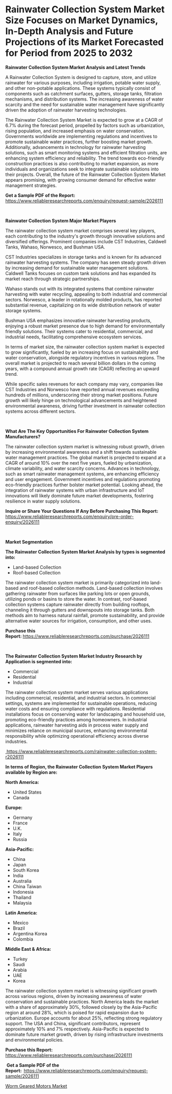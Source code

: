 <p><h1>Rainwater Collection System Market Size Focuses on Market Dynamics, In-Depth Analysis and Future Projections of its Market Forecasted for Period from 2025 to 2032</h1></p><p><strong>Rainwater Collection System Market Analysis and Latest Trends</strong></p>
<p><p>A Rainwater Collection System is designed to capture, store, and utilize rainwater for various purposes, including irrigation, potable water supply, and other non-potable applications. These systems typically consist of components such as catchment surfaces, gutters, storage tanks, filtration mechanisms, and distribution systems. The increasing awareness of water scarcity and the need for sustainable water management have significantly driven the adoption of rainwater harvesting technologies.</p><p>The Rainwater Collection System Market is expected to grow at a CAGR of 6.7% during the forecast period, propelled by factors such as urbanization, rising population, and increased emphasis on water conservation. Governments worldwide are implementing regulations and incentives to promote sustainable water practices, further boosting market growth. Additionally, advancements in technology for rainwater harvesting solutions, such as smart monitoring systems and efficient filtration units, are enhancing system efficiency and reliability. The trend towards eco-friendly construction practices is also contributing to market expansion, as more individuals and organizations seek to integrate sustainable solutions into their projects. Overall, the future of the Rainwater Collection System Market appears promising, with growing consumer demand for effective water management strategies.</p></p>
<p><strong>Get a Sample PDF of the Report:&nbsp;</strong> <a href="https://www.reliableresearchreports.com/enquiry/request-sample/2026111?utm_campaign=3573&utm_medium=2&utm_source=Github&utm_content=ia&utm_term=10042025&utm_id=rainwater-collection-system">https://www.reliableresearchreports.com/enquiry/request-sample/2026111</a></p>
<p>&nbsp;</p>
<p><strong>Rainwater Collection System Major Market Players</strong></p>
<p><p>The rainwater collection system market comprises several key players, each contributing to the industry's growth through innovative solutions and diversified offerings. Prominent companies include CST Industries, Caldwell Tanks, Wahaso, Norwesco, and Bushman USA.</p><p>CST Industries specializes in storage tanks and is known for its advanced rainwater harvesting systems. The company has seen steady growth driven by increasing demand for sustainable water management solutions. Caldwell Tanks focuses on custom tank solutions and has expanded its market reach through strategic partnerships.</p><p>Wahaso stands out with its integrated systems that combine rainwater harvesting with water recycling, appealing to both industrial and commercial sectors. Norwesco, a leader in rotationally molded products, has reported substantial revenue, capitalizing on its wide distribution network of water storage systems.</p><p>Bushman USA emphasizes innovative rainwater harvesting products, enjoying a robust market presence due to high demand for environmentally friendly solutions. Their systems cater to residential, commercial, and industrial needs, facilitating comprehensive ecosystem services.</p><p>In terms of market size, the rainwater collection system market is expected to grow significantly, fueled by an increasing focus on sustainability and water conservation, alongside regulatory incentives in various regions. The overall market is projected to reach several billion dollars in the coming years, with a compound annual growth rate (CAGR) reflecting an upward trend.</p><p>While specific sales revenues for each company may vary, companies like CST Industries and Norwesco have reported annual revenues exceeding hundreds of millions, underscoring their strong market positions. Future growth will likely hinge on technological advancements and heightened environmental awareness, driving further investment in rainwater collection systems across different sectors.</p></p>
<p>&nbsp;</p>
<p><strong>What Are The Key Opportunities For Rainwater Collection System Manufacturers?</strong></p>
<p><p>The rainwater collection system market is witnessing robust growth, driven by increasing environmental awareness and a shift towards sustainable water management practices. The global market is projected to expand at a CAGR of around 10% over the next five years, fueled by urbanization, climate variability, and water scarcity concerns. Advances in technology, such as smart rainwater management systems, are enhancing efficiency and user engagement. Government incentives and regulations promoting eco-friendly practices further bolster market potential. Looking ahead, the integration of rainwater systems with urban infrastructure and IoT innovations will likely dominate future market developments, fostering resilience in water supply solutions.</p></p>
<p><strong>Inquire or Share Your Questions If Any Before Purchasing This Report:</strong> <a href="https://www.reliableresearchreports.com/enquiry/pre-order-enquiry/2026111?utm_campaign=3573&utm_medium=2&utm_source=Github&utm_content=ia&utm_term=10042025&utm_id=rainwater-collection-system">https://www.reliableresearchreports.com/enquiry/pre-order-enquiry/2026111</a></p>
<p>&nbsp;</p>
<p><strong>Market Segmentation</strong></p>
<p><strong>The Rainwater Collection System Market Analysis by types is segmented into:</strong></p>
<p><ul><li>Land-based Collection</li><li>Roof-based Collection</li></ul></p>
<p><p>The rainwater collection system market is primarily categorized into land-based and roof-based collection methods. Land-based collection involves gathering rainwater from surfaces like parking lots or open grounds, utilizing ponds or basins to store the water. In contrast, roof-based collection systems capture rainwater directly from building rooftops, channeling it through gutters and downspouts into storage tanks. Both methods aim to harness natural rainfall, promote sustainability, and provide alternative water sources for irrigation, consumption, and other uses.</p></p>
<p><strong>Purchase this Report:&nbsp;</strong><a href="https://www.reliableresearchreports.com/purchase/2026111?utm_campaign=3573&utm_medium=2&utm_source=Github&utm_content=ia&utm_term=10042025&utm_id=rainwater-collection-system">https://www.reliableresearchreports.com/purchase/2026111</a></p>
<p>&nbsp;</p>
<p><strong>The Rainwater Collection System Market Industry Research by Application is segmented into:</strong></p>
<p><ul><li>Commercial</li><li>Residential</li><li>Industrial</li></ul></p>
<p><p>The rainwater collection system market serves various applications including commercial, residential, and industrial sectors. In commercial settings, systems are implemented for sustainable operations, reducing water costs and ensuring compliance with regulations. Residential installations focus on conserving water for landscaping and household use, promoting eco-friendly practices among homeowners. In industrial applications, rainwater harvesting aids in process water supply and minimizes reliance on municipal sources, enhancing environmental responsibility while optimizing operational efficiency across diverse industries.</p></p>
<p><a href="https://www.reliableresearchreports.com/rainwater-collection-system-r2026111?utm_campaign=3573&utm_medium=2&utm_source=Github&utm_content=ia&utm_term=10042025&utm_id=rainwater-collection-system">&nbsp;https://www.reliableresearchreports.com/rainwater-collection-system-r2026111</a></p>
<p><strong>In terms of Region, the Rainwater Collection System Market Players available by Region are:</strong></p>
<p>
    <p> <strong> North America: </strong>
        <ul>
            <li>United States</li>
            <li>Canada</li>
        </ul>
        </p> 
    <p> <strong> Europe: </strong>
        <ul>
            <li>Germany</li>
            <li>France</li>
            <li>U.K.</li>
            <li>Italy</li>
            <li>Russia</li>
        </ul>
        </p> 
    <p> <strong> Asia-Pacific: </strong>
        <ul>
            <li>China</li>
            <li>Japan</li>
            <li>South Korea</li>
            <li>India</li>
            <li>Australia</li>
            <li>China Taiwan</li>
            <li>Indonesia</li>
            <li>Thailand</li>
            <li>Malaysia</li>
        </ul>
        </p> 
    <p> <strong> Latin America: </strong>
        <ul>
            <li>Mexico</li>
            <li>Brazil</li>
            <li>Argentina Korea</li>
            <li>Colombia</li>
        </ul>
        </p> 
    <p> <strong> Middle East & Africa: </strong>
        <ul>
            <li>Turkey</li>
            <li>Saudi</li>
            <li>Arabia</li>
            <li>UAE</li>
            <li>Korea</li>
        </ul>
    </p>
    </p>
<p><p>The rainwater collection system market is witnessing significant growth across various regions, driven by increasing awareness of water conservation and sustainable practices. North America leads the market with a share of approximately 30%, followed closely by the Asia-Pacific region at around 28%, which is poised for rapid expansion due to urbanization. Europe accounts for about 25%, reflecting strong regulatory support. The USA and China, significant contributors, represent approximately 10% and 7% respectively. Asia-Pacific is expected to dominate future market growth, driven by rising infrastructure investments and environmental policies.</p></p>
<p><strong>Purchase this Report: </strong><a href="https://www.reliableresearchreports.com/purchase/2026111?utm_campaign=3573&utm_medium=2&utm_source=Github&utm_content=ia&utm_term=10042025&utm_id=rainwater-collection-system">https://www.reliableresearchreports.com/purchase/2026111</a></p>
<p>&nbsp;<strong>Get a Sample PDF of the Report:&nbsp;&nbsp;</strong><a href="https://www.reliableresearchreports.com/enquiry/request-sample/2026111?utm_campaign=3573&utm_medium=2&utm_source=Github&utm_content=ia&utm_term=10042025&utm_id=rainwater-collection-system">https://www.reliableresearchreports.com/enquiry/request-sample/2026111</a></p>
<p><strong></strong></p>
<p><p><a href="https://github.com/akermigarib/Market-Research-Report-List-1/blob/main/worm-geared-motors-market.md?utm_campaign=3573&utm_medium=2&utm_source=Github&utm_content=ia&utm_term=10042025&utm_id=rainwater-collection-system">Worm Geared Motors Market</a></p></p>